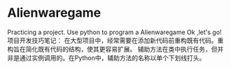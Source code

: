 # Alienwaregame 
Practicing a project.
Use python to program a Alienwaregame
Ok ,let's go!
项目开发技巧笔记：
在大型项目中，经常需要在添加新代码前重构既有代码。重构旨在简化既有代码的结构，使其更容易扩展。
辅助方法在类中执行任务，但并非是通过实例调用的。在Python中，辅助方法的名称以单个下划线打头。

